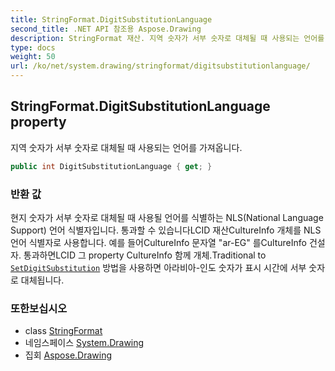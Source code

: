 ```yaml
---
title: StringFormat.DigitSubstitutionLanguage
second_title: .NET API 참조용 Aspose.Drawing
description: StringFormat 재산. 지역 숫자가 서부 숫자로 대체될 때 사용되는 언어를 가져옵니다.
type: docs
weight: 50
url: /ko/net/system.drawing/stringformat/digitsubstitutionlanguage/
---
```

## StringFormat.DigitSubstitutionLanguage property

지역 숫자가 서부 숫자로 대체될 때 사용되는 언어를 가져옵니다.

```csharp
public int DigitSubstitutionLanguage { get; }
```

### 반환 값

현지 숫자가 서부 숫자로 대체될 때 사용될 언어를 식별하는 NLS(National Language Support) 언어 식별자입니다. 통과할 수 있습니다LCID 재산CultureInfo 개체를 NLS 언어 식별자로 사용합니다. 예를 들어CultureInfo 문자열 "ar-EG" 를CultureInfo 건설자. 통과하면LCID 그 property CultureInfo 함께 개체.Traditional to [`SetDigitSubstitution`](../setdigitsubstitution/) 방법을 사용하면 아라비아-인도 숫자가 표시 시간에 서부 숫자로 대체됩니다.

### 또한보십시오

* class [StringFormat](../)
* 네임스페이스 [System.Drawing](../../stringformat/)
* 집회 [Aspose.Drawing](../../../)


